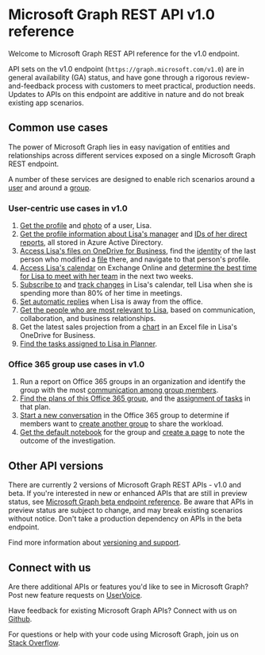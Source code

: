 # Microsoft Graph REST API v1.0 reference

Welcome to Microsoft Graph REST API reference for the v1.0 endpoint.

API sets on the v1.0 endpoint (`https://graph.microsoft.com/v1.0`) are in general availability (GA) status, and have gone through a rigorous review-and-feedback process with customers to meet practical, production needs. Updates to APIs on this endpoint are additive in nature and do not break existing app scenarios.

## Common use cases

The power of Microsoft Graph lies in easy navigation of entities and relationships across different services exposed on a single Microsoft Graph REST endpoint.

A number of these services are designed to enable rich scenarios around a [user](/graph/api/resources/user?view=graph-rest-1.0) and around a [group](/graph/api/resources/group?view=graph-rest-1.0).

### User-centric use cases in v1.0

1. [Get the profile](/graph/api/user-get?view=graph-rest-1.0) and [photo](/graph/api/resources/profilephoto?view=graph-rest-1.0) of a user, Lisa.
2. [Get the profile information about Lisa's manager](/graph/api/user-list-manager?view=graph-rest-1.0) and [IDs of her direct reports](/graph/api/user-list-directreports?view=graph-rest-1.0), all stored in Azure Active Directory.
3. [Access Lisa's files on OneDrive for Business](/graph/api/driveitem-list-children?view=graph-rest-1.0), find the [identity](/graph/api/resources/identityset?view=graph-rest-1.0) of the last person who modified a [file](/graph/api/resources/driveitem?view=graph-rest-1.0) there, and navigate to that person's profile.
4. [Access Lisa's calendar](/graph/api/calendar-get?view=graph-rest-1.0) on Exchange Online and [determine the best time for Lisa to meet with her team](/graph/api/user-findmeetingtimes?view=graph-rest-1.0) in the next two weeks.
5. [Subscribe to](/graph/api/subscription-post-subscriptions?view=graph-rest-1.0) and [track changes](/graph/api/event-delta?view=graph-rest-1.0) in Lisa's calendar, tell Lisa when she is spending more than 80% of her time in meetings.
6. [Set automatic replies](/graph/api/user-update-mailboxsettings?view=graph-rest-1.0#example) when Lisa is away from the office.
7. [Get the people who are most relevant to Lisa](/graph/api/user-list-people?view=graph-rest-1.0), based on communication, collaboration, and business relationships.
8. Get the latest sales projection from a [chart](/graph/api/resources/chart?view=graph-rest-1.0) in an Excel file in Lisa's OneDrive for Business.
9. [Find the tasks assigned to Lisa in Planner](/graph/api/planneruser-list-tasks?view=graph-rest-1.0).

### Office 365 group use cases in v1.0

1. Run a report on Office 365 groups in an organization and identify the group with the most [communication among group members](/graph/api/reportroot-getoffice365groupsactivitycounts?view=graph-rest-1.0).
2. [Find the plans of this Office 365 group](/graph/api/plannergroup-list-plans?view=graph-rest-1.0), and the [assignment of tasks](/graph/api/resources/plannerassignments?view=graph-rest-1.0) in that plan.
3. [Start a new conversation](/graph/api/group-post-conversations?view=graph-rest-1.0) in the Office 365 group to determine if members want to [create another group](/graph/api/group-post-groups?view=graph-rest-1.0) to share the workload.
4. [Get the default notebook](/graph/api/notebook-get?view=graph-rest-1.0) for the group and [create a page](/graph/api/section-post-pages?view=graph-rest-1.0) to note the outcome of the investigation.

## Other API versions

There are currently 2 versions of Microsoft Graph REST APIs - v1.0 and beta.
If you're interested in new or enhanced APIs that are still in preview status, see [Microsoft Graph beta endpoint reference](/graph/api/overview?view=graph-rest-beta). Be aware that APIs in preview status are subject to change, and may break existing scenarios without notice. Don't take a production dependency on APIs in the beta endpoint.

Find more information about [versioning and support](versioning-and-support.md).

## Connect with us

Are there additional APIs or features you'd like to see in Microsoft Graph? Post new feature requests on [UserVoice](https://officespdev.uservoice.com/forums/224641-general/filters/new?category_id=101632).

Have feedback for existing Microsoft Graph APIs? Connect with us on [Github](https://github.com/microsoftgraph/microsoft-graph-docs/issues).

For questions or help with your code using Microsoft Graph, join us on [Stack Overflow](https://stackoverflow.com/questions/tagged/microsoftgraph).
